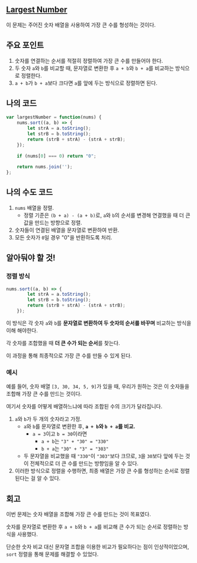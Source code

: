 ## [Largest Number](https://leetcode.com/problems/largest-number/)

이 문제는 주어진 숫자 배열을 사용하여 가장 큰 수를 형성하는 것이다.

## 주요 포인트

1. 숫자를 연결하는 순서를 적절히 정렬하여 가장 큰 수를 만들어야 한다. 
2. 두 숫자 `a`와 `b`를 비교할 때, 문자열로 변환한 후 `a + b`와 `b + a`를 비교하는 방식으로 정렬한다. 
3. `a + b`가 `b + a`보다 크다면 `a`를 앞에 두는 방식으로 정렬하면 된다.

## 나의 코드

```jsx
var largestNumber = function(nums) {
    nums.sort((a, b) => {
        let strA = a.toString();
        let strB = b.toString();
        return (strB + strA) - (strA + strB);
    });
    
    if (nums[0] === 0) return "0";
    
    return nums.join('');
};

```

## 나의 수도 코드

1. `nums` 배열을 정렬. 
    - 정렬 기준은 `(b + a) - (a + b)`로, `a`와 `b`의 순서를 변경해 연결했을 때 더 큰 값을 만드는 방향으로 정렬.
2. 숫자들이 연결된 배열을 문자열로 변환하여 반환.
3. 모든 숫자가 `0`일 경우 "0"을 반환하도록 처리.

## 알아둬야 할 것!

### 정렬 방식

```jsx
nums.sort((a, b) => {
        let strA = a.toString();
        let strB = b.toString();
        return (strB + strA) - (strA + strB);
    });
```

이 방식은 각 숫자 `a`와 `b`를 **문자열로 변환하여 두 숫자의 순서를 바꾸며** 비교하는 방식을 이해 해야한다.

각 숫자를 조합했을 때 **더 큰 수가 되는 순서**를 찾는다.

이 과정을 통해 최종적으로 가장 큰 수를 만들 수 있게 된다.

### 예시

예를 들어, 숫자 배열 `[3, 30, 34, 5, 9]`가 있을 때, 우리가 원하는 것은 이 숫자들을 조합해 가장 큰 수를 만드는 것이다.

여기서 숫자를 어떻게 배열하느냐에 따라 조합된 수의 크기가 달라집니다.

1. `a`와 `b`가 두 개의 숫자라고 가정. 
    - `a`와 `b`를 문자열로 변환한 후, **`a + b`와 `b + a`를 비교.**
        - `a = 3`이고 `b = 30`이라면
            - `a + b`는 `"3" + "30" = "330"`
            - `b + a`는 `"30" + "3" = "303"`
    - 두 문자열을 비교했을 때 `"330"`이 `"303"`보다 크므로, `3`을 `30`보다 앞에 두는 것이 전체적으로 더 큰 수를 만드는 방향임을 알 수 있다.
2. 이러한 방식으로 정렬을 수행하면, 최종 배열은 가장 큰 수를 형성하는 순서로 정렬된다는 걸 알 수 있다.

## 회고

이번 문제는 숫자 배열을 조합해 가장 큰 수를 만드는 것이 목표였다.

숫자를 문자열로 변환한 후 `a + b`와 `b + a`를 비교해 큰 수가 되는 순서로 정렬하는 방식을 사용했다.

단순한 숫자 비교 대신 문자열 조합을 이용한 비교가 필요하다는 점이 인상적이었으며, `sort` 정렬을 통해 문제를 해결할 수 있었다.
